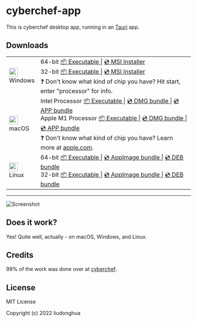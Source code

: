# cyberchef-app

This is cyberchef desktop app, running in an [Tauri](https://tauri.studio/) app.

## Downloads

<table class="is-fullwidth">
</thead>
<tbody>
</tbody>
  <tr>
    <td>
      <img src="./.github/images/windows.png" width="24"><br />
      Windows
    </td>
    <td>
      <span>64-bit</span>
      <a href="https://github.com/hcqenjoy/cyberchef-app/releases/latest/download/cyberchef-app-windows-10.15.0_x64.exe">
        📦 Executable
      </a> |
      <a href="https://github.com/hcqenjoy/cyberchef-app/releases/latest/download/cyberchef-app-windows-10.15.0_x64.msi">
        💿 MSI Installer
      </a><br />
      <span>32-bit</span>
      <a href="https://github.com/hcqenjoy/cyberchef-app/releases/latest/download/cyberchef-app-windows-10.15.0_x86.exe">
        📦 Executable
      </a> |
      <a href="https://github.com/hcqenjoy/cyberchef-app/releases/latest/download/cyberchef-app-windows-10.15.0_x86.msi">
        💿 MSI Installer
      </a><br />
      <span>
        ❓ Don't know what kind of chip you have? Hit start, enter "processor" for info.
      </span>
    </td>
  </tr>
  <tr>
    <td>
      <img src="./.github/images/macos.png" width="24"><br />
      macOS
    </td>
    <td>
      <span>Intel Processor</span>
      <a href="https://github.com/hcqenjoy/cyberchef-app/releases/latest/download/cyberchef-app-macos-10.15.0_x64">
        📦 Executable
      </a> |
      <a href="https://github.com/hcqenjoy/cyberchef-app/releases/latest/download/cyberchef-app-macos-10.15.0_x64.dmg">
        💿 DMG bundle
      </a> |
      <a href="https://github.com/hcqenjoy/cyberchef-app/releases/latest/download/cyberchef-app-macos-10.15.0_x64.app.zip">
        💿 APP bundle
      </a><br />
      <span>Apple M1 Processor</span>
      <a href="https://github.com/hcqenjoy/cyberchef-app/releases/latest/download/cyberchef-app-macos-10.15.0_aarch64">
        📦 Executable
      </a> |
      <a href="https://github.com/hcqenjoy/cyberchef-app/releases/latest/download/cyberchef-app-macos-10.15.0_aarch64.dmg">
        💿 DMG bundle
      </a> |
      <a href="https://github.com/hcqenjoy/cyberchef-app/releases/latest/download/cyberchef-app-macos-10.15.0_aarch64.app.zip">
        💿 APP bundle
      </a><br />
      <span>
        ❓ Don't know what kind of chip you have? Learn more at <a href="https://support.apple.com/en-us/HT211814">apple.com</a>.
      </span>
    </td>
  </tr>
  <tr>
    <td>
      <img src="./.github/images/linux.png" width="24"><br />
      Linux
    </td>
    <td>
      <span>64-bit</span>
      <a href="https://github.com/hcqenjoy/cyberchef-app/releases/latest/download/cyberchef-app-linux-10.15.0_amd64">
        📦 Executable
      </a> |
      <a href="https://github.com/hcqenjoy/cyberchef-app/releases/latest/download/cyberchef-app-linux-10.15.0_amd64.AppImage">
        💿 AppImage bundle
      </a> |
      <a href="https://github.com/hcqenjoy/cyberchef-app/releases/latest/download/cyberchef-app-linux-10.15.0_amd64.deb">
        💿 DEB bundle
      </a><br />
      <span>32-bit</span>
      <a href="https://github.com/hcqenjoy/cyberchef-app/releases/latest/download/cyberchef-app-linux-10.15.0_i386">
        📦 Executable
      </a> |
      <a href="https://github.com/hcqenjoy/cyberchef-app/releases/latest/download/cyberchef-app-linux-10.15.0_i386.AppImage">
        💿 AppImage bundle
      </a> |
      <a href="https://github.com/hcqenjoy/cyberchef-app/releases/latest/download/cyberchef-app-linux-10.15.0_i386.deb">
        💿 DEB bundle
      </a>
    </td>
  </tr>
</table>

<hr />

![Screenshot](./.github/images/preview.png)

## Does it work?

Yes! Quite well, actually - on macOS, Windows, and Linux.

## Credits

99% of the work was done over at [cyberchef](https://github.com/gchq/CyberChef).

## License

MIT License

Copyright (c) 2022 liudonghua

